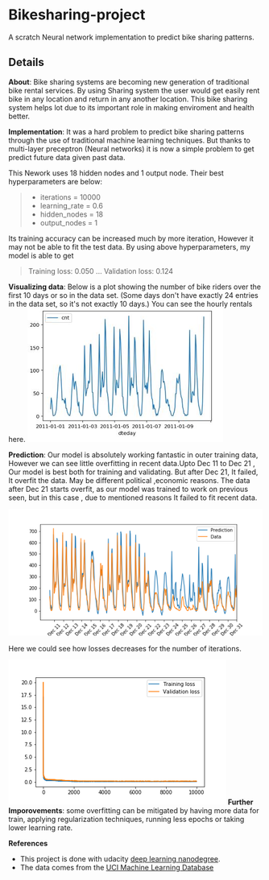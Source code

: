 #  Bikesharing-project

A scratch Neural network implementation to predict bike sharing patterns.

## Details
**About**:    Bike sharing systems are becoming new generation of traditional bike rental services. By using Sharing system the user would get easily rent bike in any location and return in any another location. This bike sharing system helps lot due to its important role in making enviroment and health better. 

**Implementation**:  It was a hard problem to predict bike sharing patterns through the use of traditional machine learning techniques.  But thanks to multi-layer preceptron (Neural networks) it is now a simple problem to get predict future data given past data.  

This Nework uses 18 hidden nodes and 1 output node. Their best hyperparameters are below:
> - iterations = 10000
> - learning_rate = 0.6
> - hidden_nodes = 18
> - output_nodes = 1

Its training accuracy can be increased much by more iteration, However it may not be able to fit the test data.  By using above hyperparameters, my model is able to get

> Training loss: 0.050 ... Validation loss: 0.124

**Visualizing data**: 
Below is a plot showing the number of bike riders over the first 10 days or so in the data set. (Some days don't have exactly 24 entries in the data set, so it's not exactly 10 days.) You can see the hourly rentals here. 
![Data plot](assets/10_days_data.JPG)

**Prediction**: 
Our model is absolutely working fantastic in outer training data, However we can see little overfitting in recent data.Upto Dec 11 to Dec 21 , Our model is best both for training and validating. But after Dec 21, It failed, It overfit the data. May be different political ,economic reasons. The data after Dec 21 starts overfit, as our model was trained to work on previous seen, but in this case , due to mentioned reasons It failed to fit recent data. 

![prediction](assets/detail_prediction.png)

Here we could see how losses decreases for the number of iterations.

![losses](assets/losses.png)
**Further Imporovements**: 
some overfitting can be mitigated by having more data for train, applying regularization techniques, running less epochs or taking lower learning rate.


**References**
- This project is done with udacity [deep learning nanodegree](https://classroom.udacity.com/nanodegrees/nd101 "deep learning nanodegree").
- The data comes from the [UCI Machine Learning Database ](https://archive.ics.uci.edu/ml/datasets/Bike+Sharing+Dataset "UCI Machine Learning Database ")         
